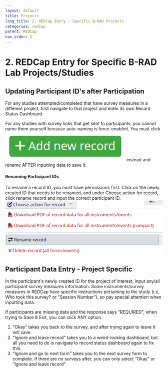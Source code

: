 ```yaml
---
layout: default
title: Projects
long_title: 2. REDCap Entry - Specific B-RAD Projects
categories: redcap
parent: REDCap
nav_order: 2
---
```

# 2. REDCap Entry for Specific B-RAD Lab Projects/Studies

## Updating Participant ID's after Participation
For any studies attempted/completed that have survey measures in a different project, first navigate to that project and enter its own Record Status Dashboard. 

For any studies with survey links that get sent to participants, you cannot name them yourself because auto-naming is force-enabled. You must click ![Auto-Naming ID Creation Box](/assets/redcap_tutorial/REDCAP_newRecord-Auto.png) instead and rename AFTER inputting data to save it.  

#### Renaming Participant IDs
To rename a record ID, you must have permissions first. Click on the newly created ID that needs to be renamed, and under Choose action for record, click rename record and input the correct participant ID. ![REDCap Renaming Area](/assets/redcap_tutorial/REDCap_renaming.png)

    
## Participant Data Entry - Project Specific
In the participant's newly created ID for the project of interest, input any/all participant survey measures information. Some instruments/survey measures in REDCap have specific instructions pertaining to the study (i.e, Who took this survey? or “Session Number”), so pay special attention when inputting data.  

If participants are missing data and the response says “REQUIRED”, when trying to Save & Exit, you can click ANY option. 

1. “Okay” takes you back to the survey, and after trying again to leave it will save. 
2. “Ignore and leave record” takes you to a weird-looking dashboard, but all you need to do is navigate to record status dashboard again to fix this. 
3. “Ignore and go to next form” takes you to the next survey form to complete. If there are no surveys after, you can only select “Okay” or “Ignore and leave record” 